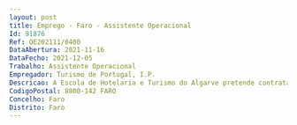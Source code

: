 ```yaml
--- 
layout: post
title: Emprego - Faro - Assistente Operacional
Id: 91876
Ref: OE202111/0400
DataAbertura: 2021-11-16
DataFecho: 2021-12-05
Trabalho: Assistente Operacional
Empregador: Turismo de Portugal, I.P.
Descricao: A Escola de Hotelaria e Turismo do Algarve pretende contratar, em regime de mobilidade interna, um assistente operacional para desempenho de funções na biblioteca da referida escola. As tarefas a desempenhar são   Estabelecer e aplicar critérios de organização e funcionamento do serviço   Organizar, adquirir, avaliar e conservar coleções de livros e de outras publicações (periódicas ou não), de manuscritos e de outros documentos recebidos ou já existentes na Biblioteca   Selecionar, catalogar, classificar e indexar documentos, utilizando ou desenvolvendo sistemas de tratamento automático ou manual, de acordo com as necessidades   Capacidade de promover ações de difusão para tornar acessíveis as fontes de informação   Assegurar a abertura e o fecho da Biblioteca no horário estipulado para a comunidade escolar   Assegurar a gestão de empréstimo de livros e outras publicações à comunidade escolar   Sugerir e propor a aquisição de novos títulos e publicações para o património da Biblioteca.
CodigoPostal: 8000-142 FARO
Concelho: Faro
Distrito: Faro
--- 
```

